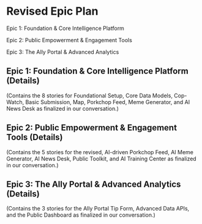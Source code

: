 # Revised Epic Plan

Epic 1: Foundation & Core Intelligence Platform

Epic 2: Public Empowerment & Engagement Tools

Epic 3: The Ally Portal & Advanced Analytics

## Epic 1: Foundation & Core Intelligence Platform (Details)
(Contains the 8 stories for Foundational Setup, Core Data Models, Cop-Watch, Basic Submission, Map, Porkchop Feed, Meme Generator, and AI News Desk as finalized in our conversation.)

## Epic 2: Public Empowerment & Engagement Tools (Details)
(Contains the 5 stories for the revised, AI-driven Porkchop Feed, AI Meme Generator, AI News Desk, Public Toolkit, and AI Training Center as finalized in our conversation.)

## Epic 3: The Ally Portal & Advanced Analytics (Details)
(Contains the 3 stories for the Ally Portal Tip Form, Advanced Data APIs, and the Public Dashboard as finalized in our conversation.)
